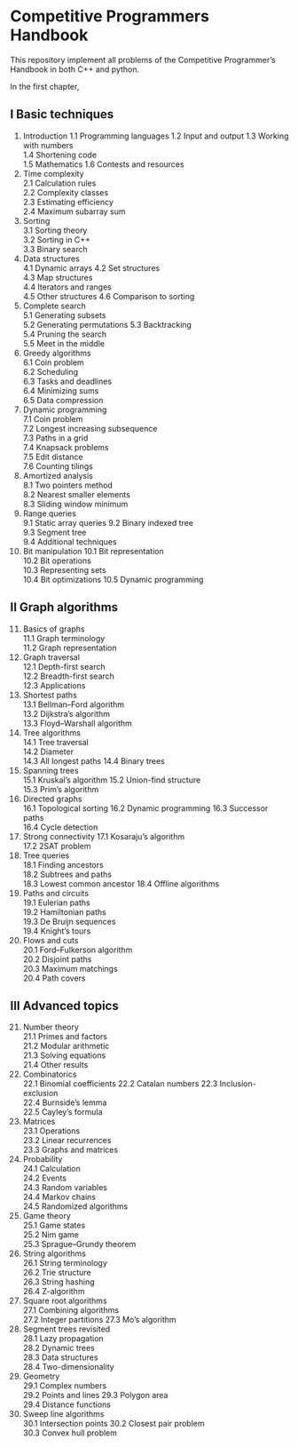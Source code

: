 # Competitive Programmers Handbook
This repository implement all problems of the Competitive Programmer’s Handbook in both C++ and python.

In the first chapter, 


## I Basic techniques  
1. Introduction
    1.1 Programming languages 
    1.2 Input and output
    1.3 Working with numbers  
    1.4 Shortening code  
    1.5 Mathematics 
    1.6 Contests and resources  
3. Time complexity  
    2.1 Calculation rules  
    2.2 Complexity classes  
    2.3 Estimating efficiency  
    2.4 Maximum subarray sum  
4. Sorting  
    3.1 Sorting theory  
    3.2 Sorting in C++  
    3.3 Binary search  
5. Data structures  
    4.1 Dynamic arrays 
    4.2 Set structures  
    4.3 Map structures  
    4.4 Iterators and ranges  
    4.5 Other structures 
    4.6 Comparison to sorting 
6. Complete search  
    5.1 Generating subsets  
    5.2 Generating permutations 
    5.3 Backtracking  
    5.4 Pruning the search  
    5.5 Meet in the middle  
7. Greedy algorithms  
    6.1 Coin problem  
    6.2 Scheduling  
    6.3 Tasks and deadlines  
    6.4 Minimizing sums  
    6.5 Data compression  
8. Dynamic programming  
    7.1 Coin problem  
    7.2 Longest increasing subsequence  
    7.3 Paths in a grid  
    7.4 Knapsack problems  
    7.5 Edit distance  
    7.6 Counting tilings  
9. Amortized analysis  
    8.1 Two pointers method  
    8.2 Nearest smaller elements  
    8.3 Sliding window minimum  
10. Range queries  
    9.1 Static array queries 
    9.2 Binary indexed tree  
    9.3 Segment tree  
    9.4 Additional techniques  
11. Bit manipulation 
    10.1 Bit representation  
    10.2 Bit operations  
    10.3 Representing sets  
    10.4 Bit optimizations 
    10.5 Dynamic programming 

## II Graph algorithms  
11. Basics of graphs  
    11.1 Graph terminology  
    11.2 Graph representation  
12. Graph traversal  
    12.1 Depth-first search  
    12.2 Breadth-first search  
    12.3 Applications  
13. Shortest paths  
    13.1 Bellman–Ford algorithm  
    13.2 Dijkstra’s algorithm  
    13.3 Floyd–Warshall algorithm  
14. Tree algorithms  
    14.1 Tree traversal  
    14.2 Diameter  
    14.3 All longest paths 
    14.4 Binary trees  
15. Spanning trees  
    15.1 Kruskal’s algorithm 
    15.2 Union-find structure  
    15.3 Prim’s algorithm  
16. Directed graphs  
    16.1 Topological sorting 
    16.2 Dynamic programming 
    16.3 Successor paths  
    16.4 Cycle detection 
17. Strong connectivity 
    17.1 Kosaraju’s algorithm  
    17.2 2SAT problem  
18. Tree queries  
    18.1 Finding ancestors  
    18.2 Subtrees and paths  
    18.3 Lowest common ancestor 
    18.4 Offline algorithms  
19. Paths and circuits  
    19.1 Eulerian paths  
    19.2 Hamiltonian paths  
    19.3 De Bruijn sequences  
    19.4 Knight’s tours  
20. Flows and cuts  
    20.1 Ford–Fulkerson algorithm  
    20.2 Disjoint paths  
    20.3 Maximum matchings  
    20.4 Path covers  

## III Advanced topics  
21. Number theory  
    21.1 Primes and factors  
    21.2 Modular arithmetic  
    21.3 Solving equations  
    21.4 Other results 
22. Combinatorics  
    22.1 Binomial coefficients 
    22.2 Catalan numbers 
    22.3 Inclusion-exclusion  
    22.4 Burnside’s lemma  
    22.5 Cayley’s formula  
23. Matrices  
    23.1 Operations  
    23.2 Linear recurrences  
    23.3 Graphs and matrices  
24. Probability  
    24.1 Calculation  
    24.2 Events  
    24.3 Random variables  
    24.4 Markov chains  
    24.5 Randomized algorithms  
25. Game theory  
    25.1 Game states  
    25.2 Nim game  
    25.3 Sprague–Grundy theorem  
26. String algorithms  
    26.1 String terminology  
    26.2 Trie structure  
    26.3 String hashing  
    26.4 Z-algorithm  
27. Square root algorithms  
    27.1 Combining algorithms  
    27.2 Integer partitions 
    27.3 Mo’s algorithm  
28. Segment trees revisited  
    28.1 Lazy propagation  
    28.2 Dynamic trees  
    28.3 Data structures  
    28.4 Two-dimensionality  
29. Geometry  
    29.1 Complex numbers  
    29.2 Points and lines 
    29.3 Polygon area  
    29.4 Distance functions  
30. Sweep line algorithms  
    30.1 Intersection points 
    30.2 Closest pair problem  
    30.3 Convex hull problem  

    
